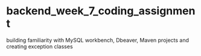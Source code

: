 # backend_week_7_coding_assignment
building familiarity with MySQL workbench, Dbeaver, Maven projects and creating exception classes 
